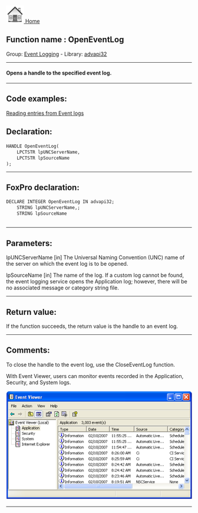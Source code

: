 [<img src="../../images/home.png"> Home ](https://github.com/VFPX/Win32API)  

## Function name : OpenEventLog
Group: [Event Logging](../../functions_group.md#Event_Logging)  -  Library: [advapi32](../../Libraries.md#advapi32)  
***  


#### Opens a handle to the specified event log.
***  


## Code examples:
[Reading entries from Event logs](../../samples/sample_524.md)  

## Declaration:
```foxpro  
HANDLE OpenEventLog(
	LPCTSTR lpUNCServerName,
	LPCTSTR lpSourceName
);  
```  
***  


## FoxPro declaration:
```foxpro  
DECLARE INTEGER OpenEventLog IN advapi32;
	STRING lpUNCServerName,;
	STRING lpSourceName
  
```  
***  


## Parameters:
lpUNCServerName 
[in] The Universal Naming Convention (UNC) name of the server on which the event log is to be opened.
 
lpSourceName
[in] The name of the log. 
If a custom log cannot be found, the event logging service opens the Application log; however, there will be no associated message or category string file.
  
***  


## Return value:
If the function succeeds, the return value is the handle to an event log.  
***  


## Comments:
To close the handle to the event log, use the CloseEventLog function.  
  
With Event Viewer, users can monitor events recorded in the Application, Security, and System logs.  
  
![](../../images/eventviewer.png)

***  

